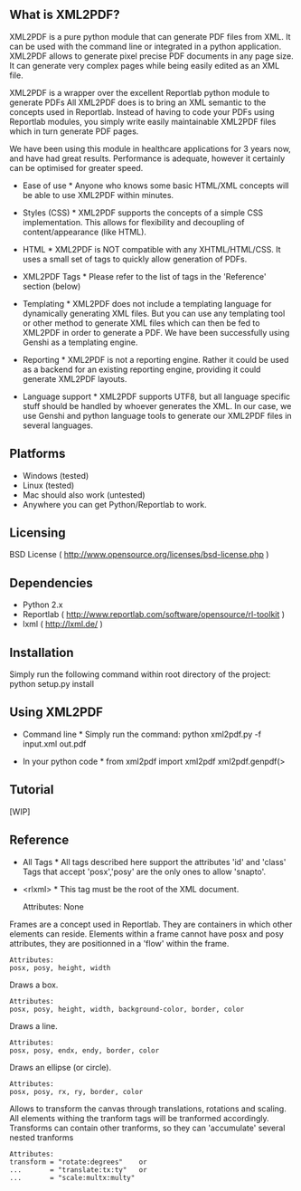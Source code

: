 What is XML2PDF?
----------------
XML2PDF is a pure python module that can generate PDF files from XML.
It can be used with the command line or integrated in a python application.
XML2PDF allows to generate pixel precise PDF documents in any page size. 
It can generate very complex pages while being easily edited as an XML file.

XML2PDF is a wrapper over the excellent Reportlab python module to generate PDFs
All XML2PDF does is to bring an XML semantic to the concepts used in Reportlab.
Instead of having to code your PDFs using Reportlab modules, you simply write
easily maintainable XML2PDF files which in turn generate PDF pages.

We have been using this module in healthcare applications for 3 years now,
and have had great results. Performance is adequate, however it certainly can
be optimised for greater speed.

* Ease of use *
Anyone who knows some basic HTML/XML concepts will be able to use XML2PDF within
minutes.

* Styles (CSS) *
XML2PDF supports the concepts of a simple CSS implementation.
This allows for flexibility and decoupling of content/appearance (like HTML).

* HTML *
XML2PDF is NOT compatible with any XHTML/HTML/CSS. It uses a small set of tags
to quickly allow generation of PDFs.

* XML2PDF Tags *
Please refer to the list of tags in the 'Reference' section (below)

* Templating *
XML2PDF does not include a templating language for dynamically generating 
XML files. But you can use any templating tool or other method to generate 
XML files which can then be fed to XML2PDF in order to generate a PDF.
We have been successfully using Genshi as a templating engine.

* Reporting *
XML2PDF is not a reporting engine. Rather it could be used as a backend 
for an existing reporting engine, providing it could generate XML2PDF layouts.

* Language support *
XML2PDF supports UTF8, but all language specific stuff should be handled by
whoever generates the XML. In our case, we use Genshi and python language tools
to generate our XML2PDF files in several languages.



Platforms
---------
* Windows (tested)
* Linux (tested)
* Mac should also work (untested)
* Anywhere you can get Python/Reportlab to work.



Licensing
---------
BSD License ( http://www.opensource.org/licenses/bsd-license.php )



Dependencies
------------
* Python 2.x
* Reportlab ( http://www.reportlab.com/software/opensource/rl-toolkit ) 
* lxml ( http://lxml.de/ )


Installation
-------------
Simply run the following command within root directory of the project:
    python setup.py install


Using XML2PDF
-------------
* Command line *
Simply run the command:
    python xml2pdf.py -f input.xml out.pdf

* In your python code *
    from xml2pdf import xml2pdf
    xml2pdf.genpdf(>

    
Tutorial
--------
[WIP]

Reference
---------
* All Tags *
All tags described here support the attributes 'id' and 'class'
Tags that accept 'posx','posy' are the only ones to allow 'snapto'.

* &lt;rlxml&gt; *
    This tag must be the root of the XML document.

    Attributes:
    None

<rlframe>    
    Frames are a concept used in Reportlab. They are containers in which
    other elements can reside. Elements within a frame cannot have posx
    and posy attributes, they are positionned in a 'flow' within the frame.
    
    Attributes:
    posx, posy, height, width
    
<rlbox>
    Draws a box.
    
    Attributes:
    posx, posy, height, width, background-color, border, color
    
<rlline>
    Draws a line.
    
    Attributes:
    posx, posy, endx, endy, border, color
    
<rlellipse>
    Draws an ellipse (or circle).
    
    Attributes:
    posx, posy, rx, ry, border, color
    
<rltransform>
    Allows to transform the canvas through translations, rotations and scaling.
    All elements withing the tranform tags will be tranformed accordingly.
    Transforms can contain other tranforms, so they can 'accumulate' several
    nested tranforms
    
    Attributes:
    transform = "rotate:degrees"    or 
    ...       = "translate:tx:ty"   or 
    ...       = "scale:multx:multy"
    
<head>

<body>

<pagebreak>

<comment>

<styles>

<style>

<p>

<img>


* All tag attributes *
background-color
border
border-color
bottom-padding
color
endx
endy
font
font-size
font-style
font-weight
frame
grid
height
id
leading
left-padding
orientation
pagesize
posx
posy
rx
ry
right-padding
src
snapto
text-align
top-padding
transform
vertical-align
width
wrap

